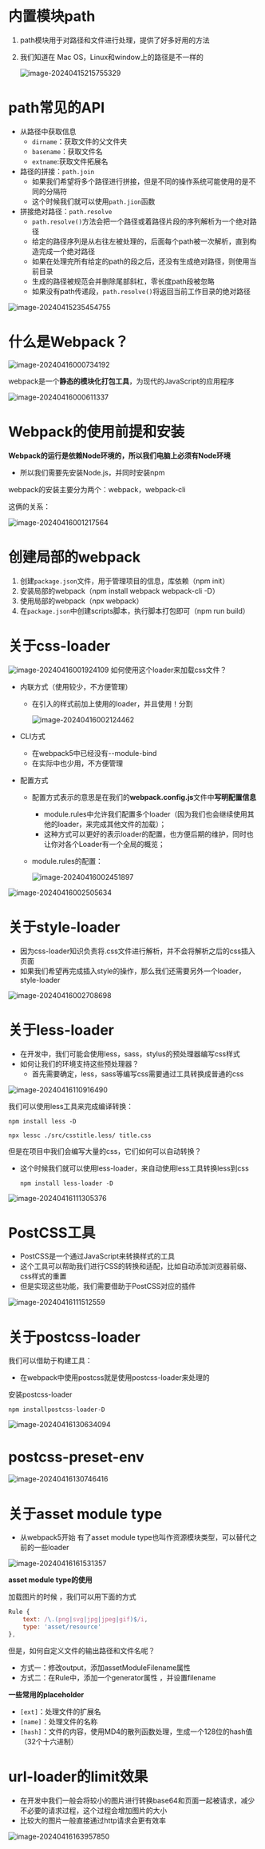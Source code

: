 # 内置模块path

1. path模块用于对路径和文件进行处理，提供了好多好用的方法

2. 我们知道在 Mac OS，Linux和window上的路径是不一样的

   ![image-20240415215755329](https://ye-fly.oss-cn-beijing.aliyuncs.com/image-20240415215755329.png)

# path常见的API

- 从路径中获取信息
  - `dirname`：获取文件的父文件夹
  - `basename`：获取文件名
  - `extname`:获取文件拓展名
- 路径的拼接：`path.join`
  - 如果我们希望将多个路径进行拼接，但是不同的操作系统可能使用的是不同的分隔符
  - 这个时候我们就可以使用`path.jion`函数
- 拼接绝对路径：`path.resolve`
  - `path.resolve()`方法会把一个路径或着路径片段的序列解析为一个绝对路径
  - 给定的路径序列是从右往左被处理的，后面每个path被一次解析，直到构造完成一个绝对路径
  - 如果在处理完所有给定的path的段之后，还没有生成绝对路径，则使用当前目录
  - 生成的路径被规范会并删除尾部斜杠，零长度path段被忽略
  - 如果没有path传递段，`path.resolve()`将返回当前工作目录的绝对路径

![image-20240415235454755](https://ye-fly.oss-cn-beijing.aliyuncs.com/image-20240415235454755.png)

# 什么是Webpack？

![image-20240416000734192](https://ye-fly.oss-cn-beijing.aliyuncs.com/image-20240416000734192.png)

webpack是一个**静态的模块化打包工具**，为现代的JavaScript的应用程序

![image-20240416000611337](https://ye-fly.oss-cn-beijing.aliyuncs.com/image-20240416000611337.png)

# Webpack的使用前提和安装

**Webpack的运行是依赖Node环境的，所以我们电脑上必须有Node环境**

- 所以我们需要先安装Node.js，并同时安装npm

webpack的安装主要分为两个：webpack，webpack-cli

这俩的关系：

![image-20240416001217564](https://ye-fly.oss-cn-beijing.aliyuncs.com/image-20240416001217564.png)

# 创建局部的webpack

1. 创建`package.json`文件，用于管理项目的信息，库依赖（npm init）
2. 安装局部的webpack（npm install webpack webpack-cli -D）
3. 使用局部的webpack（npx webpack）
4. 在`package.json`中创建scripts脚本，执行脚本打包即可（npm run build）

# 关于css-loader

![image-20240416001924109](https://ye-fly.oss-cn-beijing.aliyuncs.com/image-20240416001924109.png)	如何使用这个loader来加载css文件？

- 内联方式（使用较少，不方便管理）

  - 在引入的样式前加上使用的loader，并且使用！分割

    ![image-20240416002124462](https://ye-fly.oss-cn-beijing.aliyuncs.com/image-20240416002124462.png)

- CLI方式

  - 在webpack5中已经没有--module-bind
  - 在实际中也少用，不方便管理

- 配置方式

  - 配置方式表示的意思是在我们的**webpack.config.js**文件中**写明配置信息**

    - module.rules中允许我们配置多个loader（因为我们也会继续使用其他的loader，来完成其他文件的加载）；
    - 这种方式可以更好的表示loader的配置，也方便后期的维护，同时也让你对各个Loader有一个全局的概览；

  - module.rules的配置：

    ![image-20240416002451897](https://ye-fly.oss-cn-beijing.aliyuncs.com/image-20240416002451897.png)

![image-20240416002505634](https://ye-fly.oss-cn-beijing.aliyuncs.com/image-20240416002505634.png)

# 关于style-loader

- 因为css-loader知识负责将.css文件进行解析，并不会将解析之后的css插入页面
- 如果我们希望再完成插入style的操作，那么我们还需要另外一个loader，style-loader

![image-20240416002708698](https://ye-fly.oss-cn-beijing.aliyuncs.com/image-20240416002708698.png)

# 关于less-loader

- 在开发中，我们可能会使用less，sass，stylus的预处理器编写css样式
- 如何让我们的环境支持这些预处理器？
  - 首先需要确定，less，sass等编写css需要通过工具转换成普通的css

![image-20240416110916490](https://ye-fly.oss-cn-beijing.aliyuncs.com/image-20240416110916490.png)

我们可以使用less工具来完成编译转换：

```
npm install less -D
```

```
npx lessc ./src/csstitle.less/ title.css
```

但是在项目中我们会编写大量的css，它们如何可以自动转换？

- 这个时候我们就可以使用less-loader，来自动使用less工具转换less到css

  ```
  npm install less-loader -D
  ```

  

![image-20240416111305376](https://ye-fly.oss-cn-beijing.aliyuncs.com/image-20240416111305376.png)

# PostCSS工具

- PostCSS是一个通过JavaScript来转换样式的工具
- 这个工具可以帮助我们进行CSS的转换和适配，比如自动添加浏览器前缀、css样式的重置
- 但是实现这些功能，我们需要借助于PostCSS对应的插件

![image-20240416111512559](https://ye-fly.oss-cn-beijing.aliyuncs.com/image-20240416111512559.png)

# 关于postcss-loader

  我们可以借助于构建工具：

- 在webpack中使用postcss就是使用postcss-loader来处理的

安装postcss-loader

```
npm installpostcss-loader-D
```

![image-20240416130634094](https://ye-fly.oss-cn-beijing.aliyuncs.com/image-20240416130634094.png)

# postcss-preset-env

![image-20240416130746416](https://ye-fly.oss-cn-beijing.aliyuncs.com/image-20240416130746416.png)

# 关于asset module type

- 从webpack5开始 有了asset module type也叫作资源模块类型，可以替代之前的一些loader

![image-20240416161531357](https://ye-fly.oss-cn-beijing.aliyuncs.com/image-20240416161531357.png)

**asset module type的使用**

加载图片的时候 ，我们可以用下面的方式

```js
Rule {
    text: /\.(png|svg|jpg|jpeg|gif)$/i,
    type: 'asset/resource'
},
```

但是，如何自定义文件的输出路径和文件名呢？

- 方式一：修改output，添加assetModuleFilename属性
- 方式二：在Rule中，添加一个generator属性 ，并设置filename

**一些常用的placeholder**

- `[ext]`：处理文件的扩展名
- `[name]`：处理文件的名称
- `[hash]`：文件的内容，使用MD4的散列函数处理，生成一个128位的hash值（32个十六进制）

# url-loader的limit效果

- 在开发中我们一般会将较小的图片进行转换base64和页面一起被请求，减少不必要的请求过程，这个过程会增加图片的大小
- 比较大的图片一般直接通过http请求会更有效率

![image-20240416163957850](https://ye-fly.oss-cn-beijing.aliyuncs.com/image-20240416163957850.png)